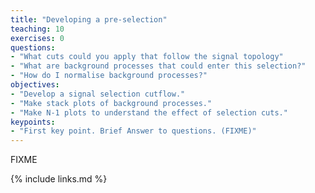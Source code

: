 ```yaml
---
title: "Developing a pre-selection"
teaching: 10
exercises: 0
questions:
- "What cuts could you apply that follow the signal topology"
- "What are background processes that could enter this selection?"
- "How do I normalise background processes?"
objectives:
- "Develop a signal selection cutflow."
- "Make stack plots of background processes."
- "Make N-1 plots to understand the effect of selection cuts."
keypoints:
- "First key point. Brief Answer to questions. (FIXME)"
---
```

FIXME

{% include links.md %}


